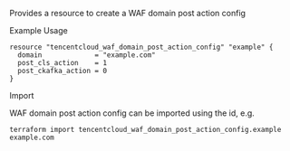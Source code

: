Provides a resource to create a WAF domain post action config

Example Usage

```hcl
resource "tencentcloud_waf_domain_post_action_config" "example" {
  domain             = "example.com"
  post_cls_action    = 1
  post_ckafka_action = 0
}
```

Import

WAF domain post action config can be imported using the id, e.g.

```
terraform import tencentcloud_waf_domain_post_action_config.example example.com
```
